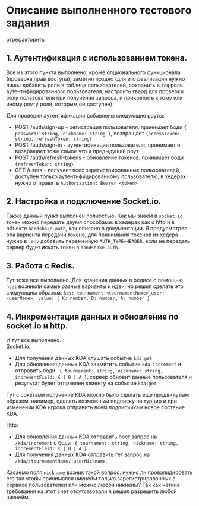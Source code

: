 # Описание выполненного тестового задания

отрефакторить

## 1. Аутентификация с использованием токена.

Все из этого пункта выполнено, кроме опционального функционала (проверка прав доступа), заметил поздно (для его реализации нужно лишь: добавить роли в таблице пользователей, сохранить в `req` роль аутентифицированного пользователя, настроить гвард для проверки роли пользователя при получении запроса, и прикрепить к тому или иному роуту роли, которым он доступен).

Для проверки аутентификации добавлены следующие роуты:

- POST /auth/sign-up - регистрация пользователя, принимает боди
  `{ password: string, nickname: string }`, возвращает `{accessToken: string, refreshToken: string}`
- POST /auth/sign-in - аутентификация пользователя, принимает и возвращает тоже самое что и предыдущий роут
- POST /auth/refresh-tokens - обновление токенов, принимает боди `{refreshToken: string}`
- GET /users - получает всех зарегистрированных пользователей, доступен только аутентифицированному пользователю, в хедерах нужно отправить `Authorization: Bearer <token>`

## 2. Настройка и подключение Socket.io.

Также данный пункт выполнен полностью. Как мы знаем в `socket.io` токен можно передать двумя способами: в хедерах как с http и в объекте `handshake.auth`, как описано в документации. Я предусмотрел оба варианта передачи токена, для принимания токенов из хедера нужно в `.env` добавить переменную `AUTH_TYPE=HEADER`, если не передать сервер будет искать токен в `handshake.auth`.

## 3. Работа с Redis.

Тут тоже все выполнено. Для хранения данных в редисе с помощью `hset` возникли самые разные варианты и идеи, но решил сделать это следующим образом: `key: tournament:<tournamentName>_user:<userName>, value: { K: number, D: number, A: number }`

## 4. Инкрементация данных и обновление по socket.io и http.

И тут все выполнено.  
Socket.io:

- Для получения данных KDA слушать событие `kda:get`
- Для обновления данных KDA заэмитить событие `kda:increment` и отправить боди ` { tournament: string, nickname: string, incrementField: K | D | A }`, сервер обновит данные пользователя и результат будет отправлен клиенту на событие `kda:get`

Тут с сокетами получение KDA можно было сделать еще продвинутым образом, напимер, сделать возможным подписку на турнир и при изменении KDA игрока отправить всем подписчикам новое состание KDA. 

Http:
 - Для обновления данных KDA отправить пост запрос на `/kda/increment` с боди ` { tournament: string, nickname: string, incrementField: K | D | A }`
 - Для получения данных KDA отправить гет запрос на `/kda/:tournamentName/:userNickname`.  

Касаемо поля `nickname` возник такой вопрос:  нужно ли провалидировать его так чтобы принимался никнейм только зарегистрированных в сервисе пользователей или можно любой никнейм? Так как четкие требования на этот счет отсутствовали я решил разрешить любой никнейм. 

